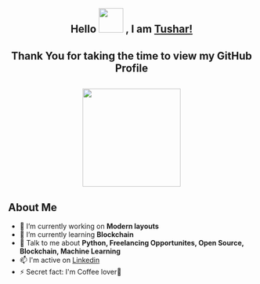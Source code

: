 ## <p align="center">Hello  <img src = "https://raw.githubusercontent.com/MartinHeinz/MartinHeinz/master/wave.gif" width = 50px> , I am [Tushar!](https://bio.link/tushardixit) 
 
## <p align='center'>Thank You for taking the time to view my GitHub Profile 
## <p align='center'> <img src = "https://media0.giphy.com/media/KDDpcKigbfFpnejZs6/giphy.gif?cid=ecf05e47oy6f4zjs8g1qoiystc56cu7r9tb8a1fe76e05oty&rid=giphy.gif" width = 200px>
<h2> About Me </h2> 
  
- 🔭 I’m currently working on **Modern layouts**
- 🌱 I’m currently learning **Blockchain**
- 💬 Talk to me about **Python, Freelancing Opportunites, Open Source, Blockchain, Machine Learning**
- 📫 I'm active on [Linkedin](https://www.linkedin.com/in/tushar-dixit301/)
- ⚡ Secret fact: I'm Coffee lover🍵

